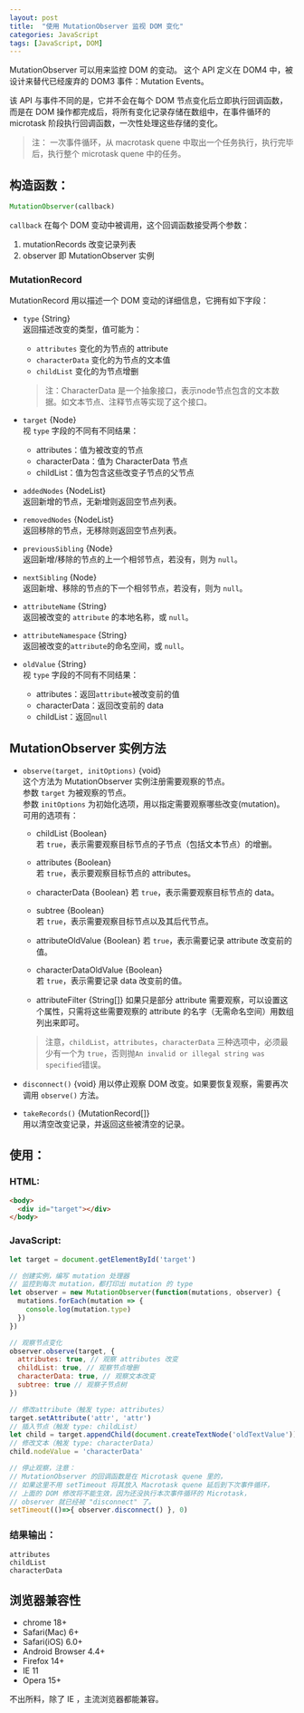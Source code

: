 ```yaml
---
layout: post
title:  "使用 MutationObserver 监视 DOM 变化"
categories: JavaScript
tags: [JavaScript, DOM]
---
```


MutationObserver 可以用来监控 DOM 的变动。
这个 API 定义在 DOM4 中，被设计来替代已经废弃的 DOM3 事件：Mutation Events。

该 API 与事件不同的是，它并不会在每个 DOM 节点变化后立即执行回调函数，而是在 DOM 操作都完成后，将所有变化记录存储在数组中，在事件循环的 microtask 阶段执行回调函数，一次性处理这些存储的变化。

> 注： 一次事件循环，从 macrotask quene 中取出一个任务执行，执行完毕后，执行整个 microtask quene 中的任务。

## 构造函数：

```js
MutationObserver(callback)
```

`callback` 在每个 DOM 变动中被调用，这个回调函数接受两个参数：

1. mutationRecords 改变记录列表
2. observer 即 MutationObserver 实例

<!-- more -->

### MutationRecord

MutationRecord 用以描述一个 DOM 变动的详细信息，它拥有如下字段：

* `type` {String}  
  返回描述改变的类型，值可能为：  
    - `attributes` 变化的为节点的 attribute
    - `characterData` 变化的为节点的文本值
    - `childList` 变化的为节点增删
  
  >  注：CharacterData 是一个抽象接口，表示node节点包含的文本数据。如文本节点、注释节点等实现了这个接口。

* `target` {Node}  
  视 `type` 字段的不同有不同结果：
    - attributes：值为被改变的节点
    - characterData：值为 CharacterData 节点
    - childList：值为包含这些改变子节点的父节点

* `addedNodes` {NodeList}  
  返回新增的节点，无新增则返回空节点列表。

* `removedNodes` {NodeList}  
  返回移除的节点，无移除则返回空节点列表。

* `previousSibling` {Node}  
  返回新增/移除的节点的上一个相邻节点，若没有，则为 `null`。

* `nextSibling` {Node}  
  返回新增、移除的节点的下一个相邻节点，若没有，则为 `null`。

* `attributeName` {String}  
  返回被改变的 `attribute` 的本地名称，或 `null`。

* `attributeNamespace` {String}  
  返回被改变的`attribute`的命名空间，或 `null`。

* `oldValue` {String}  
  视 `type` 字段的不同有不同结果：
    - attributes：返回`attribute`被改变前的值
    - characterData：返回改变前的 data
    - childList：返回`null`

## MutationObserver 实例方法

* `observe(target, initOptions)` {void}      
  这个方法为 MutationObserver 实例注册需要观察的节点。  
  参数 `target` 为被观察的节点。  
  参数 `initOptions` 为初始化选项，用以指定需要观察哪些改变(mutation)。  
  可用的选项有：  

  - childList {Boolean}  
    若 `true`，表示需要观察目标节点的子节点（包括文本节点）的增删。

  - attributes {Boolean}  
    若 `true`，表示要观察目标节点的 attributes。

  - characterData {Boolean}
    若 `true`，表示需要观察目标节点的 data。

  - subtree {Boolean}  
    若 `true`，表示需要观察目标节点以及其后代节点。

  - attributeOldValue {Boolean}
    若 `true`，表示需要记录 attribute 改变前的值。
  
  - characterDataOldValue {Boolean}  
    若 `true`，表示需要记录 data 改变前的值。

  - attributeFilter {String[]}
    如果只是部分 attribute 需要观察，可以设置这个属性，只需将这些需要观察的 attribute 的名字（无需命名空间）用数组列出来即可。

  > 注意，`childList`，`attributes`，`characterData` 三种选项中，必须最少有一个为 `true`，否则抛`An invalid or illegal string was specified`错误。


* `disconnect()` {void}
  用以停止观察 DOM 改变。如果要恢复观察，需要再次调用 `observe()` 方法。

* `takeRecords()` {MutationRecord[]}  
  用以清空改变记录，并返回这些被清空的记录。

  

## 使用：

### HTML:

```html
<body>
  <div id="target"></div>
</body>
```

### JavaScript:
```js
let target = document.getElementById('target')

// 创建实例，编写 mutation 处理器
// 监控到每次 mutation，都打印出 mutation 的 type
let observer = new MutationObserver(function(mutations, observer) {
  mutations.forEach(mutation => {
    console.log(mutation.type)
  })
})

// 观察节点变化
observer.observe(target, {
  attributes: true, // 观察 attributes 改变
  childList: true, // 观察节点增删
  characterData: true, // 观察文本改变
  subtree: true // 观察子节点树
})

// 修改attribute（触发 type: attributes）
target.setAttribute('attr', 'attr')
// 插入节点（触发 type: childList）
let child = target.appendChild(document.createTextNode('oldTextValue'))
// 修改文本（触发 type: characterData）
child.nodeValue = 'characterData'

// 停止观察，注意：
// MutationObserver 的回调函数是在 Microtask quene 里的，
// 如果这里不用 setTimeout 将其放入 Macrotask quene 延后到下次事件循环，
// 上面的 DOM 修改将不能生效，因为还没执行本次事件循环的 Microtask，
// observer 就已经被 "disconnect" 了。
setTimeout(()=>{ observer.disconnect() }, 0)

```

### 结果输出：

```
attributes
childList
characterData
```

## 浏览器兼容性

* chrome 18+
* Safari(Mac) 6+
* Safari(iOS) 6.0+
* Android Browser 4.4+
* Firefox 14+
* IE 11
* Opera 15+

不出所料，除了 IE ，主流浏览器都能兼容。
